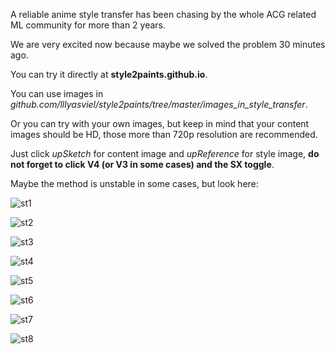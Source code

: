 A reliable anime style transfer has been chasing by the whole ACG related ML community for more than 2 years.

We are very excited now because maybe we solved the problem 30 minutes ago.

You can try it directly at **style2paints.github.io**.

You can use images in *github.com/lllyasviel/style2paints/tree/master/images_in_style_transfer*. 

Or you can try with your own images, but keep in mind that your content images should be HD, those more than 720p resolution are recommended.

Just click *upSketch* for content image and *upReference* for style image, **do not forget to click V4 (or V3 in some cases) and the SX toggle**.

Maybe the method is unstable in some cases, but look here:

![st1](https://raw.githubusercontent.com/lllyasviel/style2paints/master/images_in_style_transfer/results/1.png)

![st2](https://raw.githubusercontent.com/lllyasviel/style2paints/master/images_in_style_transfer/results/2.png)

![st3](https://raw.githubusercontent.com/lllyasviel/style2paints/master/images_in_style_transfer/results/3.png)

![st4](https://raw.githubusercontent.com/lllyasviel/style2paints/master/images_in_style_transfer/results/4.png)

![st5](https://raw.githubusercontent.com/lllyasviel/style2paints/master/images_in_style_transfer/results/5.png)

![st6](https://raw.githubusercontent.com/lllyasviel/style2paints/master/images_in_style_transfer/results/6.png)

![st7](https://raw.githubusercontent.com/lllyasviel/style2paints/master/images_in_style_transfer/results/7.png)

![st8](https://raw.githubusercontent.com/lllyasviel/style2paints/master/images_in_style_transfer/results/8.png)
